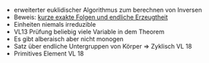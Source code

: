 - erweiterter euklidischer Algorithmus zum berechnen von Inversen
- Beweis: [kurze exakte Folgen und endliche Erzeugtheit](Einf.%20Alg/Theorems/kurze%20exakte%20Folgen%20und%20endliche%20Erzeugtheit.md)
- Einheiten niemals irreduzible
- VL13 Prüfung beliebig viele Variable in dem Theorem
- Es gibt alberaisch aber nicht monogen
- Satz über endliche Untergruppen von Körper => Zyklisch VL 18
- Primitives Element VL 18